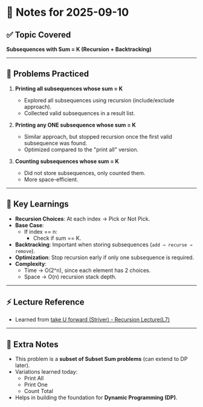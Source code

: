 # 📒 Notes for 2025-09-10

## ✅ Topic Covered
**Subsequences with Sum = K (Recursion + Backtracking)**

---

## 🔹 Problems Practiced
1. **Printing all subsequences whose sum = K**
    - Explored all subsequences using recursion (include/exclude approach).
    - Collected valid subsequences in a result list.

2. **Printing any ONE subsequence whose sum = K**
    - Similar approach, but stopped recursion once the first valid subsequence was found.
    - Optimized compared to the "print all" version.

3. **Counting subsequences whose sum = K**
    - Did not store subsequences, only counted them.
    - More space-efficient.

---

## 🧠 Key Learnings
- **Recursion Choices**: At each index → Pick or Not Pick.
- **Base Case**:
    - If index == n:
        - Check if sum == K.
- **Backtracking**: Important when storing subsequences (`add → recurse → remove`).
- **Optimization**: Stop recursion early if only one subsequence is required.
- **Complexity**:
    - Time → O(2^n), since each element has 2 choices.
    - Space → O(n) recursion stack depth.

---

## ⚡ Lecture Reference
- Learned from [take U forward (Striver) - Recursion Lecture(L7)](https://youtu.be/eQCS_v3bw0Q?si=dEyxs7s4jPp1uiOv)

---

## 📌 Extra Notes
- This problem is a **subset of Subset Sum problems** (can extend to DP later).
- Variations learned today:
    - Print All
    - Print One
    - Count Total
- Helps in building the foundation for **Dynamic Programming (DP)**.


